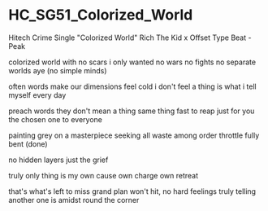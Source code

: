 # HC_SG51_Colorized_World
Hitech Crime Single "Colorized World"
Rich The Kid x Offset Type Beat - Peak

colorized world
with no scars
i only wanted
no wars no fights
no separate worlds aye  (no simple minds)

often words make
our dimensions feel cold
i don't feel a thing
is what i tell myself
every day

preach words
they don't mean a thing
same thing fast to reap 
just for you
the chosen one to everyone

painting grey
on a masterpiece
seeking all waste
among  order
throttle fully bent (done)

no hidden layers 
just the grief 

truly only thing 
is my own cause
own charge own retreat 

that's what's left to miss 
grand plan won't hit,
no hard feelings
truly telling another 
one is amidst
round the corner






